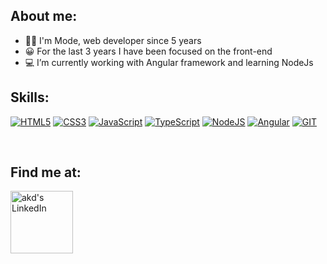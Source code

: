 ## About me:

- 👋🏻 I'm Mode, web developer since 5 years
- 😀 For the last 3 years I have been focused on the front-end
- 💻 I’m currently working with Angular framework and learning NodeJs

## Skills:

[![HTML5](https://img.shields.io/badge/HTML5-E34F26?style=for-the-badge&logo=html5&logoColor=white)]()
[![CSS3](https://img.shields.io/badge/CSS3-1572B6?style=for-the-badge&logo=css3&logoColor=white)]()
[![JavaScript](https://img.shields.io/badge/javascript-00a2ff?style=for-the-badge&logo=javascript&logoColor=white&color=F18805)]()
[![TypeScript](https://img.shields.io/badge/typescript-00a2ff?style=for-the-badge&logo=typescript&logoColor=white&color=2e72be)]()
[![NodeJS](https://img.shields.io/badge/nodejs-00a2ff?style=for-the-badge&logo=node.js&logoColor=white&color=74c62b)]()
[![Angular](https://img.shields.io/badge/Angular-DD0031?style=for-the-badge&logo=angular&logoColor=white)]()
[![GIT](https://img.shields.io/badge/GIT-E44C30?style=for-the-badge&logo=git&logoColor=white)]()

</br>

## Find me at:
<a href="https://www.linkedin.com/in/modestocabral/">
<img align="left" alt="akd's LinkedIn" width="100px" src="https://img.shields.io/badge/LinkedIn-blue?style=for-the-badge&logo=LinkedIn&logoColor=white&color=0e76a8" />
</a>
<br>
